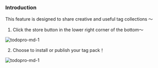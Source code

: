 ### Introduction

This feature is designed to share creative and useful tag collections ～

1. Click the store button in the lower right corner of the bottom～

![todopro-md-1](https://saber2pr.top/MyWeb/resource/image/todopro-shop-tags-btn.png)

2. Choose to install or publish your tag pack！

![todopro-md-1](https://saber2pr.top/MyWeb/resource/image/todopro-shop-tags.png)
